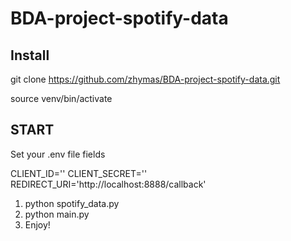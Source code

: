 # BDA-project-spotify-data

## Install
git clone https://github.com/zhymas/BDA-project-spotify-data.git

source venv/bin/activate

## START
Set your .env file fields

CLIENT_ID='<ID>'
CLIENT_SECRET='<SECRET>'
REDIRECT_URI='http://localhost:8888/callback'

1. python spotify_data.py
2. python main.py
3. Enjoy!
